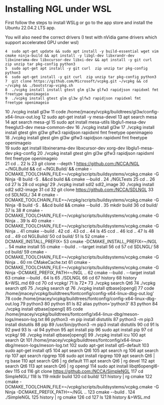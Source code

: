 # Installing NGL under WSL

First follow the steps to install WSLg or go to the app store and install the Ubuntu 22.04.2 LTS app. 

You will also need the correct drivers (I test with nVidia game drivers which support accelerated GPU under wsl)





   
    4  sudo apt-get update && sudo apt install -y build-essential wget vim cmake ninja-build && apt install -y libgl-dev libxrandr-dev libxinerama-dev libxcursor-dev libxi-dev && apt install -y git curl  zip unzip tar pkg-config python3 
    5  sudo apt-get apt install -y git curl  zip unzip tar pkg-config python3 
    6  sudo apt-get install -y git curl  zip unzip tar pkg-config python3 
    7  git clone https://github.com/Microsoft/vcpkg.git ~/vcpkg && cd ~/vcpkg && ./bootstrap-vcpkg.sh 
    8  ./vcpkg install install gtest glm gl3w glfw3 rapidjson rapidxml fmt freetype openimageio  
    9  ./vcpkg install gtest glm gl3w glfw3 rapidjson rapidxml fmt freetype openimageio  
   10  ./vcpkg install gl3w
   11  code       /home/jmacey/vcpkg/buildtrees/gl3w/config-x64-linux-out.log
   12  sudo apt-get install -y mesa-devel
   13  apt search mesa
   14  apt search mesa-gl
   15  sudo apt install mesa-utils libglu1-mesa-dev freeglut3-dev mesa-common-dev
   16  ./vcpkg install gl3w
   17  ./vcpkg install install gtest glm gl3w glfw3 rapidjson rapidxml fmt freetype openimageio  
   18  ./vcpkg install  gtest glm gl3w glfw3 rapidjson rapidxml fmt freetype openimageio  
   19  sudo apt install libxinerama-dev libxcursor-dev xorg-dev libglu1-mesa-dev pkg-config
   20  ./vcpkg install  gtest glm gl3w glfw3 rapidjson rapidxml fmt freetype openimageio  
   21  cd ..
   22  ls
   23  git clone --depth 1 https://github.com:/NCCA/NGL ~/NGLBuild && cd ~/NGLBuild/ && cmake -DCMAKE_TOOLCHAIN_FILE=~/vcpkg/scripts/buildsystems/vcpkg.cmake -G Ninja -B build -S . &&cd build && cmake --build .
   24  ./NGLTests 
   25  cd ..
   26  cd 
   27  ls
   28  cd vcpkg/
   29  ./vcpkg install sdl2 sdl2_image
   30  ./vcpkg install sdl2 sdl2-image
   31  cd
   32  git clone https://github.com:/NCCA/SDLNGL 
   33  cd SDLNGL/
   34  # cmake -DCMAKE_TOOLCHAIN_FILE=~/vcpkg/scripts/buildsystems/vcpkg.cmake -G Ninja -B build -S . &&cd build && cmake --build .
   35  mkdir build
   36  cd build/
   37  ls
   38  # cmake -DCMAKE_TOOLCHAIN_FILE=~/vcpkg/scripts/buildsystems/vcpkg.cmake -G Ninja ..
   39  ls
   40  cmake -DCMAKE_TOOLCHAIN_FILE=~/vcpkg/scripts/buildsystems/vcpkg.cmake -G Ninja ..
   41  cmake --build .
   42  cd .
   43  cd ..
   44  ls
   45  ccd ..
   46  lcd ..
   47  ls
   48  cd ..
   49  cd NGLBuild/
   50  cd build/
   51  ls
   52  cmake -DCMAKE_INSTALL_PREFIX=
   53  cmake -DCMAKE_INSTALL_PREFIX=~/NGL ..
   54  make install
   55  cmake --build . --target install
   56  cd
   57  cd SDLNGL/
   58  cd build/
   59  cmake -DCMAKE_TOOLCHAIN_FILE=~/vcpkg/scripts/buildsystems/vcpkg.cmake -G Ninja ..
   60  rm CMakeCache.txt 
   61  cmake -DCMAKE_TOOLCHAIN_FILE=~/vcpkg/scripts/buildsystems/vcpkg.cmake -G Ninja -DCMAKE_PREFIX_PATH=~/NGL  ..
   62  cmake --build . --target install
   63  cmake --build . 
   64  ls
   65  ./SDLNGL 
   66  cd 
   67  history 
   68  history &>WSL.md 
   69  cd
   70  cd vcpkg/
   71  ls
   72* 
   73  ./vcpkg search Qt6 
   74  ./vcpkg search qt6
   75  ./vcpkg search qt
   76  ./vcpkg install qtbase[opengl]
   77  code       /home/jmacey/vcpkg/buildtrees/fontconfig/config-x64-linux-dbg-out.log'
   78  code       /home/jmacey/vcpkg/buildtrees/fontconfig/config-x64-linux-dbg-out.log
   79  python3
   80  python
   81  ls
   82  alias python='python3'
   83  python
   84  ./vcpkg install qtbase[opengl]
   85  code /home/jmacey/vcpkg/buildtrees/fontconfig/x64-linux-dbg/meson-logs/meson-log.txt
   86  python3 -m pip install distutils 
   87  python3 -m pip3 install distutils 
   88  pip
   89  /usr/bin/python3 -m pip3 install distutils 
   90  cd
   91  ls
   92  pwd
   93  ls -al
   94  python
   95  apt install pip
   96  sudo apt install pip
   97  cd vcpkg/
   98  ./vcpkg install qtbase[opengl]
   99  ./vcpkg install icu
  100  apt search Qt
  101  /home/jmacey/vcpkg/buildtrees/fontconfig/x64-linux-dbg/meson-logs/meson-log.txt
  102  sudo apt-get install qt5-default
  103  sudo apt-get install qt5
  104  apt search Qt6
  105  apt search rg
  106  apt search rip
  107  apt search ripgrep
  108  sudo apt install ripgrep
  109  apt search Qt6 | rg base
  110  apt search Qt6 | rg default
  111  apt search Qt6 | rg devel
  112  apt search Qt6 
  113  apt search Qt6 | rg opengl
  114  sudo apt install libqt6opengl6-dev
  115  cd
  116  git clone https://github.com:/NCCA/SimpleNGL 
  117  cd SimpleNGL/
  118  ls
  119  mkdir build
  120  cd build/
  121  history | rg cmake
  122  cmake -DCMAKE_TOOLCHAIN_FILE=~/vcpkg/scripts/buildsystems/vcpkg.cmake -G Ninja -DCMAKE_PREFIX_PATH=~/NGL  ..
  123  cmake --build .
  124  ./SimpleNGL
  125  history | rg cmake
  126  cd
  127  ls
  128  history &>WSL.md 
